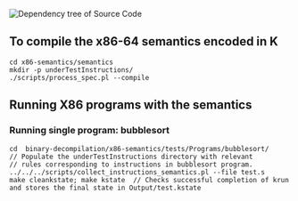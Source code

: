 ![Dependency tree of Source Code](https://github.com/sdasgup3/binary-decompilation/blob/master/x86-semantics/docs/reports/import_graph.png)

## To compile the x86-64 semantics encoded in K

```
cd x86-semantics/semantics
mkdir -p underTestInstructions/    
./scripts/process_spec.pl --compile
```


## Running X86 programs with the semantics

### Running single program: bubblesort 
```
cd  binary-decompilation/x86-semantics/tests/Programs/bubblesort/
// Populate the underTestInstructions directory with relevant 
// rules corresponding to instructions in bubblesort program.
../../../scripts/collect_instructions_semantics.pl --file test.s
make cleankstate; make kstate  // Checks successful completion of krun and stores the final state in Output/test.kstate
```
